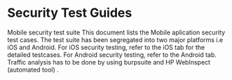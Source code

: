 # Security Test Guides

Mobile security test suite
	This document lists the Mobile aplication security test cases. The test suite has been segregated into two major platforms i.e iOS and Android. For iOS security testing, refer to the iOS tab for the detailed testcases. For Android security testing, refer to the Android tab. Traffic analysis has to be done by using burpsuite and HP WebInspect (automated tool) .
